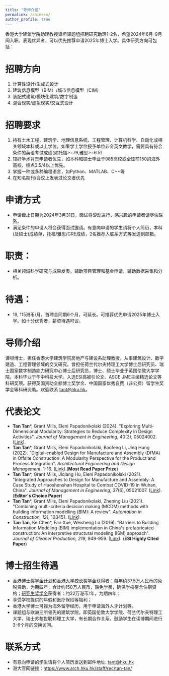 ```yaml
---
title: "导师介绍"
permalink: /chinese/
author_profile: true
---
```

香港大学建筑学院助理教授谭坦课题组招聘研究助理1-2名，希望2024年6月-9月间入职。表现优异者，可以优先推荐申请2025年博士入学。具体研究方向可包括：
# 招聘方向
1. 计算性设计/生成式设计
2. 建筑信息模型（BIM）/城市信息模型（CIM）
3. 装配式建筑/模块化建筑/数字制造
4. 混合现实/虚拟现实/交互式设计
# 招聘要求
1. 持有土木工程、建筑学、地理信息系统、工程管理、计算机科学、自动化或相关领域本科或以上学位。如果学士学位授予单位非全英文教学，需要具有符合条件的英语考试成绩(如托福>=79,雅思>=6.5)
2. 较好学术背景申请者优先，如本科和硕士毕业于985高校或全球前150的海外高校，绩点3.5/4以上优先。
3. 掌握一种或多种编程语言，如Python、MATLAB、C++等
4. 在知名期刊/会议上发表过论文者优先
# 申请方式
* 申请截止日期为2024年3月31日，面试将滚动进行，感兴趣的申请者请尽快联系。
* 满足条件的申请人将会获得面试邀请。有意向申请的学生请将个人简历，本科(及硕士)成绩单，托福/雅思/GRE成绩，2名推荐人联系方式等发送到邮箱。
# 职责：
* 相关领域科学研究与成果发表，辅助项目管理和基金申请，辅助数据采集和分析。
# 待遇：
* 19, 115港币/月，首聘合同期6个月，可延长。可推荐优先申请2025年博士入学。如十分优秀者，薪资待遇可议。

# 导师介绍
谭坦博士，担任香港大学建筑学院房地产与建设系助理教授，从事建筑设计、数字建造、工程管理领域的交叉研究。曾担任荷兰代尔夫特理工大学博士后研究员、瑞士国家数字制造能力研究中心博士后研究员，博士、硕士毕业于英国伦敦大学学院，本科毕业于华中科技大学。入选ESI高被引论文、ASCE JME主编精选论文等科研奖项。获得英国资助全额博士奖学金、中国国家优秀自费（非公费）留学生奖学金等科研资助。欢迎联系 [tant@hku.hk](mailto:tant@hku.hk)。
# 代表论文
* **Tan Tan***, Grant Mills, Eleni Papadonikolaki (2024). "Exploring Multi-Dimensional Modularity: Strategies to Reduce Complexity in Design Activities". <i>Journal of Management in Engineering</i>, 40(3), 05024002. ([Link](https://ascelibrary.org/doi/10.1061/JMENEA.MEENG-5596)).
* **Tan Tan***, Grant Mills, Eleni Papadonikolaki, Baofeng Li, Jing Hung (2022). "Digital-enabled Design for Manufacture and Assembly (DfMA) in Offsite Construction: A Modularity Perspective for the Product and Process Integration". <i>Architectural Engineering and Design Management</i>, 1-16. ([Link](https://doi.org/10.1080/17452007.2022.2104208)).(**Most Read Paper Prize**)
* **Tan Tan***, Grant Mills, Jiqiang Hu, Eleni Papadonikolaki (2021). "Integrated Approaches to Design for Manufacture and Assembly: A Case Study of Huoshenshan Hospital to Combat COVID-19 in Wuhan, China". <i>Journal of Management in Engineering, 37</i>(6), 05021007. ([Link](https://ascelibrary.org/doi/abs/10.1061/%28ASCE%29ME.1943-5479.0000972)). (**Editor's Choice Paper**)
* **Tan Tan***, Grant Mills, Eleni Papadonikolaki, Zhening Liu (2021). "Combining multi-criteria decision making (MCDM) methods with building information modelling (BIM): A review". <i>Automation in Construction, 121</i>, 103451. ([Link](https://www.sciencedirect.com/science/article/pii/S0926580520310311)).
* **Tan Tan**, Ke Chen*, Fan Xue, Weisheng Lu (2019). "Barriers to Building Information Modeling (BIM) implementation in China's prefabricated construction: An interpretive structural modeling (ISM) approach". <i>Journal of Cleaner Production, 219</i>, 949-959. ([Link](https://www.sciencedirect.com/science/article/abs/pii/S095965261930530X)). (**ESI Highly Cited Paper**)

# 博士招生待遇
* [香港博士奖学金计划](https://gradsch.hku.hk/prospective_students/fees_scholarships_and_financial_support/hong_kong_phd_fellowship_scheme)和[香港大学校长奖学金](https://gradsch.hku.hk/prospective_students/fees_scholarships_and_financial_support/hku_presidential_phd_scholar_programme)获得者：每年约37.5万人民币的免税资助，为期四年，合计约150万人民币，豁免学费，确保学校宿舍住宿资格；[研究生奖学金](https://gradsch.hku.hk/prospective_students/fees_scholarships_and_financial_support/postgraduate_scholarships)获得者：约22万港币/年，为期四年；
* 享受学校提供的年假和医疗保险等福利；
* 香港大学博士可视为海外留学经历，用于申请海外人才计划等。
* 课题组与欧洲三所领先的建筑学院，即英国伦敦大学学院、荷兰代尔夫特理工大学、瑞士苏黎世联邦理工大学，有长期合作关系，鼓励学生在读博期间进行3-6个月的交换访问。

# 联系方式
* 有意向申请的学生请将个人简历发送到邮件地址: tant@hku.hk
* 港大官网链接：https://www.arch.hku.hk/staff/rec/tan-tan/
